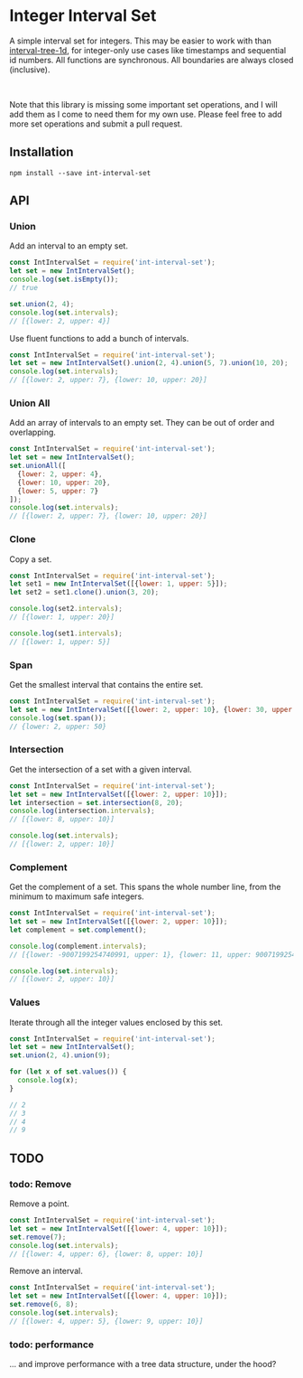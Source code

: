 # Integer Interval Set

A simple interval set for integers.  This may be easier to work with than [interval-tree-1d](https://www.npmjs.com/package/interval-tree-1d), for integer-only use cases like timestamps and sequential id numbers.  All functions are synchronous.  All boundaries are always closed (inclusive).

<br/>

Note that this library is missing some important set operations, and I will add them as I come to need them for my own use.  Please feel free to add more set operations and submit a pull request.

## Installation

```shell
npm install --save int-interval-set
```

## API
### Union
Add an interval to an empty set.
```javascript
const IntIntervalSet = require('int-interval-set');
let set = new IntIntervalSet();
console.log(set.isEmpty());
// true

set.union(2, 4);
console.log(set.intervals);
// [{lower: 2, upper: 4}]
```

Use fluent functions to add a bunch of intervals.
```javascript
const IntIntervalSet = require('int-interval-set');
let set = new IntIntervalSet().union(2, 4).union(5, 7).union(10, 20);
console.log(set.intervals);
// [{lower: 2, upper: 7}, {lower: 10, upper: 20}]
```

### Union All
Add an array of intervals to an empty set.  They can be out of order and overlapping.
```javascript
const IntIntervalSet = require('int-interval-set');
let set = new IntIntervalSet();
set.unionAll([
  {lower: 2, upper: 4},
  {lower: 10, upper: 20},
  {lower: 5, upper: 7}
]);
console.log(set.intervals);
// [{lower: 2, upper: 7}, {lower: 10, upper: 20}]
```

### Clone
Copy a set.
```javascript
const IntIntervalSet = require('int-interval-set');
let set1 = new IntIntervalSet([{lower: 1, upper: 5}]);
let set2 = set1.clone().union(3, 20);

console.log(set2.intervals);
// [{lower: 1, upper: 20}]

console.log(set1.intervals);
// [{lower: 1, upper: 5}]
```

### Span
Get the smallest interval that contains the entire set.
```javascript
const IntIntervalSet = require('int-interval-set');
let set = new IntIntervalSet([{lower: 2, upper: 10}, {lower: 30, upper: 50}]);
console.log(set.span());
// {lower: 2, upper: 50}
```

### Intersection
Get the intersection of a set with a given interval.
```javascript
const IntIntervalSet = require('int-interval-set');
let set = new IntIntervalSet([{lower: 2, upper: 10}]);
let intersection = set.intersection(8, 20);
console.log(intersection.intervals);
// [{lower: 8, upper: 10}]

console.log(set.intervals);
// [{lower: 2, upper: 10}]
```

### Complement
Get the complement of a set. This spans the whole number line, from the minimum to maximum safe integers.
```javascript
const IntIntervalSet = require('int-interval-set');
let set = new IntIntervalSet([{lower: 2, upper: 10}]);
let complement = set.complement();

console.log(complement.intervals);
// [{lower: -9007199254740991, upper: 1}, {lower: 11, upper: 9007199254740991}]

console.log(set.intervals);
// [{lower: 2, upper: 10}]
```

### Values
Iterate through all the integer values enclosed by this set.
```javascript
const IntIntervalSet = require('int-interval-set');
let set = new IntIntervalSet();
set.union(2, 4).union(9);

for (let x of set.values()) {
  console.log(x);
}

// 2
// 3
// 4
// 9
```

## TODO

### todo: Remove
Remove a point.
```javascript
const IntIntervalSet = require('int-interval-set');
let set = new IntIntervalSet([{lower: 4, upper: 10}]);
set.remove(7);
console.log(set.intervals);
// [{lower: 4, upper: 6}, {lower: 8, upper: 10}]
```

Remove an interval.
```javascript
const IntIntervalSet = require('int-interval-set');
let set = new IntIntervalSet([{lower: 4, upper: 10}]);
set.remove(6, 8);
console.log(set.intervals);
// [{lower: 4, upper: 5}, {lower: 9, upper: 10}]
```

### todo: performance
... and improve performance with a tree data structure, under the hood?
